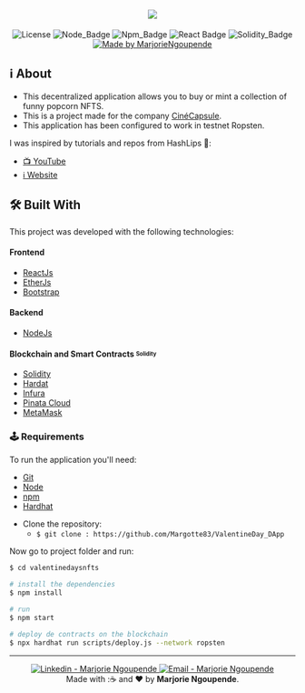 <h1 align=center>
<img src="https://res.cloudinary.com/defpadn0s/image/upload/v1644261447/ValendineDay_PopoCorn_yqaxkd.png" />
</h1>

<div align="center">
  
![License](https://img.shields.io/badge/license-MIT-737CA1?style=flat-square) 
![Node_Badge](https://img.shields.io/badge/node-14.16.1-green?style=flat-square)
![Npm_Badge](https://img.shields.io/badge/npm-6.14.12-yellow?style=flat-square)
![React Badge](https://img.shields.io/badge/React-17.0.2-45b8d8?style=flat-square)
![Solidity_Badge](https://img.shields.io/badge/Solidity-%5E8.0.0-363636?style=flat-square)
[![Made by MarjorieNgoupende](https://img.shields.io/badge/made%20by-MarjorieNgoupende-blueviolet?style=flat-square)](https://www.linkedin.com/in/marjorie-ngoupende-dev/)
</div>


## ℹ About

- This decentralized application allows you to buy or mint a collection of funny popcorn NFTS.
- This is a project made for the company [CinéCapsule](https://www.cinecapsule.com/).
- This application has been configured to work in testnet Ropsten.

I was inspired by tutorials and repos from HashLips 👄:

- [📺 YouTube](https://www.youtube.com/channel/UC1LV4_VQGBJHTJjEWUmy8nA)
- [ℹ️ Website](https://hashlips.online/HashLips)


## 🛠 Built With

This project was developed with the following technologies:

#### **Frontend** 
  - [ReactJs](https://pt-br.reactjs.org/)
  - [EtherJs](https://docs.ethers.io/v5/)
  - [Bootstrap](https://getbootstrap.com/)

#### **Backend**
 - [NodeJs](https://nodejs.org/en/)
 
#### **Blockchain and Smart Contracts** <sub><sup>Solidity</sup></sub>
  - [Solidity](https://docs.soliditylang.org/)
  - [Hardat](https://hardhat.org/)
  - [Infura](https://infura.io/)
  - [Pinata Cloud](https://www.pinata.cloud/)
  - [MetaMask](https://metamask.io/)
 

### 🕹 Requirements

To run the application you'll need:
* [Git](https://git-scm.com)
* [Node](https://nodejs.org/)
* [npm](https://www.npmjs.com/)
* [Hardhat](https://hardhat.org/)
- Clone the repository:
  * ```$ git clone : https://github.com/Margotte83/ValentineDay_DApp```

Now go to project folder and run:

```bash
$ cd valentinedaysnfts

# install the dependencies
$ npm install

# run 
$ npm start

# deploy de contracts on the blockchain
$ npx hardhat run scripts/deploy.js --network ropsten

```

 <hr>


<p align="center">
<a href="https://www.linkedin.com/in/marjorie-ngoupende-dev/" target="_blank" >
  <img alt="Linkedin - Marjorie Ngoupende" src="https://img.shields.io/badge/Linkedin--%23F8952D?style=social&logo=linkedin">
</a>
<a href="mailto:marjorie.ngoupende@gmail.com" target="_blank" >
  <img alt="Email - Marjorie Ngoupende" src="https://img.shields.io/badge/Email--%23F8952D?style=social&logo=gmail">
</a> 
<br/>
  Made with :☕ and ❤️ by <b>Marjorie Ngoupende</b>.
<p/>
